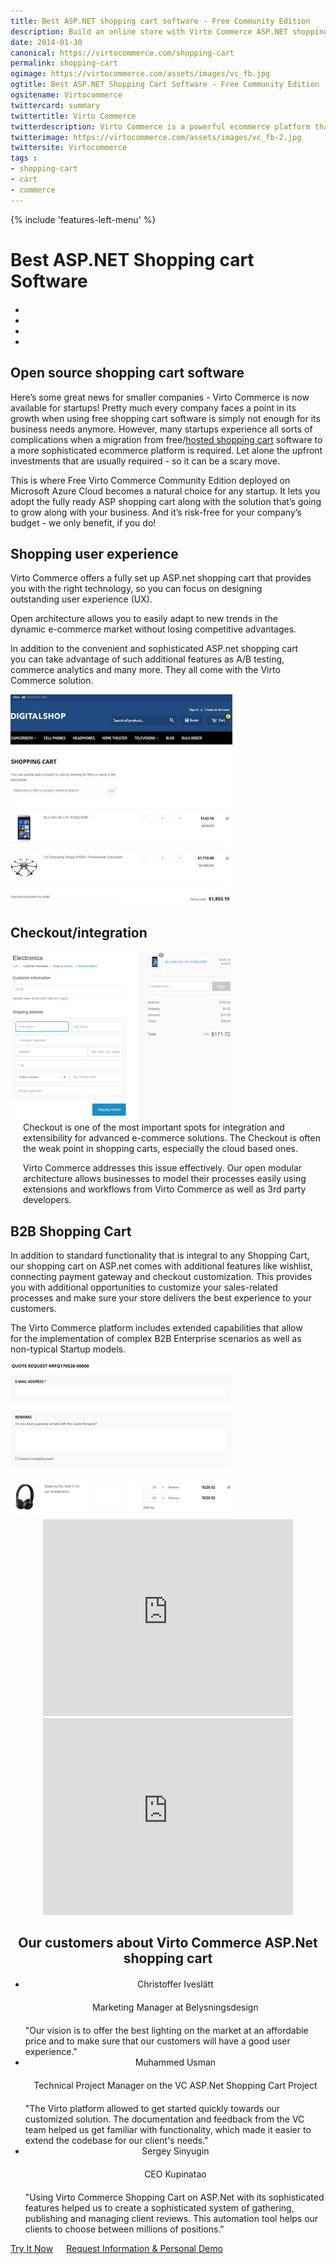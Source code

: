 ```yaml
---
title: Best ASP.NET shopping cart software - Free Community Edition
description: Build an online store with Virto Commerce ASP.NET shopping cart software. Benefit from an open source shopping cart software that has every feature you need.
date: 2014-01-30
canonical: https://virtocommerce.com/shopping-cart
permalink: shopping-cart
ogimage: https://virtocommerce.com/assets/images/vc_fb.jpg
ogtitle: Best ASP.NET Shopping Cart Software - Free Community Edition
ogsitename: Virtocommerce
twittercard: summary
twittertitle: Virto Commerce
twitterdescription: Virto Commerce is a powerful ecommerce platform that includes everything you need to create an online store and sell online. Try it free with Free Community License
twitterimage: https://virtocommerce.com/assets/images/vc_fb-2.jpg
twittersite: Virtocommerce
tags : 
- shopping-cart
- cart
- commerce
---
```

<div class="business-features clearfix __responsive">
	{% include 'features-left-menu' %}
	<div class="business-cnt">
		<div class="head __cart">
			<h1 class="title">Best ASP.NET Shopping cart Software</h1>
		</div>
		<div class="blog b2b-e-commerce">
			<ul class="socials list" style="margin-top: 20px;">
				<li class="list-item fb">
					<a class="list-link" href="https://www.facebook.com/sharer/sharer.php?u={{ '/shopping-cart' | absolute_url }}" target="_blank"><i class="list-ico fa fa-facebook"></i></a>
				</li>
				<li class="list-item plus">
					<a class="list-link" href="https://plus.google.com/share?url={{ '/shopping-cart' | absolute_url }}" target="_blank"><i class="list-ico fa fa-google-plus"></i></a>
				</li>
				<li class="list-item tw">
					<a class="list-link" href="https://twitter.com/intent/tweet?text={{ '/shopping-cart' | absolute_url }}" target="_blank"><i class="list-ico fa fa-twitter"></i></a>
				</li>
				<li class="list-item in">
					<a class="list-link" href="https://www.linkedin.com/shareArticle?mini=true&url={{ '/shopping-cart' | absolute_url }}" target="_blank"><i class="list-ico fa fa-linkedin"></i></a>
				</li>
			</ul>
		</div>
		<h2 class="sub-title">Open source shopping cart software</h2>
		<p class="text">Here’s some great news for smaller companies - Virto Commerce is now available for startups! Pretty much every company faces a point in its growth when using free shopping cart software is simply not enough for its business needs anymore. However, many startups experience all sorts of complications when a migration from free/<a href="{{ '/glossary/hosted-shopping-cart' | absolute_url }}">hosted shopping cart</a> software to a more sophisticated ecommerce platform is required. Let alone the upfront investments that are usually required - so it can be a scary move.</p>
		<p class="text">This is where Free Virto Commerce Community Edition deployed on Microsoft Azure Cloud becomes a natural choice for any startup. It lets you adopt the fully ready ASP shopping cart along with the solution that’s going to grow along with your business. And it’s risk-free for your company’s budget - we only benefit, if you do!</p>
		<h2 class="sub-title">Shopping user experience</h2>
        <div class="col-w">
            <div class="col __col-50 text" style="margin-top: 0; padding-right: 20px;">
                Virto Commerce offers a fully set up ASP.net shopping cart that provides you with the right technology, so you can focus on designing outstanding user experience (UX).
                <p>Open architecture allows you to easily adapt to new trends in the dynamic e-commerce market without losing competitive advantages.</p>
                <p>In addition to the convenient and sophisticated ASP.net shopping cart you can take advantage of such additional features as A/B testing, commerce analytics and many more. They all come with the Virto Commerce solution.</p>
            </div>
            <div class="col __col-50">
                <img alt="Best ASP.NET Shopping Cart Software" src="../assets/images/shopping-cart-scr.jpg" />
            </div>
        </div>
		<h2 class="sub-title">Checkout/integration</h2>
        <div class="col-w">
            <div class="col __col-50">
                <img alt="Best ASP.NET Shopping Cart Software" src="../assets/images/checkout.png" />
            </div>
            <div class="col __col-50 text" style="margin-top: 0; padding-left: 20px;">
                Checkout is one of the most important spots for integration and extensibility for advanced e-commerce solutions. The Checkout is often the weak point in shopping carts, especially the cloud based ones.
                <p>Virto Commerce addresses this issue effectively. Our open modular architecture allows businesses to model their processes easily using extensions and workflows from Virto Commerce as well as 3rd party developers.</p>
            </div>
        </div>
		<h2 class="sub-title">B2B Shopping Cart</h2>
        <div class="col-w">
            <div class="col __col-50 text" style="margin-top: 0; padding-right: 20px;">
                In addition to standard functionality that is integral to any Shopping Cart, our shopping cart on ASP.net comes with additional features like wishlist, connecting payment gateway and checkout customization. This provides you with additional opportunities to customize your sales-related processes and make sure your store delivers the best experience to your customers.
                <p>The Virto Commerce platform includes extended capabilities that allow for the implementation of complex B2B Enterprise scenarios as well as non-typical Startup models.</p>
            </div>
            <div class="col __col-50">
                <img alt="Best ASP.NET Shopping Cart Software" src="../assets/images/qoute-request-scr.jpg" />
            </div>
        </div>
		<div style="text-align: center;">
			<iframe width="400" height="315" src="https://www.youtube.com/embed/QpRG-HOlrbc?ecver=1" frameborder="0" allowfullscreen></iframe>
            <iframe width="400" height="315" src="https://www.youtube.com/embed/22BMH86RQys?ecver=1" frameborder="0" allowfullscreen></iframe>
		</div>
        <div style="text-align: center;">
			<h2 class="sub-title">Our customers about Virto Commerce ASP.Net shopping cart</h2>
		</div>
		<div class="our-offices __responsive" style="margin-top: 20px;">
			<ul class="list">
				<li class="list-item">
					<div class="list-name" style="text-align: center;">Christoffer Iveslätt</div>
					<div class="list-office" style="margin: 20px 0; text-align: center;">Marketing Manager at Belysningsdesign</div>
					<div class="list-descr">"Our vision is to offer the best lighting on the market at an affordable price and to make sure that our customers will have a good user experience."</div>
				</li>
				<li class="list-item">
					<div class="list-name" style="text-align: center;">Muhammed Usman</div>
					<div class="list-office" style="margin: 20px 0; text-align: center;">Technical Project Manager on the VC ASP.Net Shopping Cart Project</div>
					<div class="list-descr">"The Virto platform allowed to get started quickly towards our customized solution. The documentation and feedback from the VC team helped us get familiar with functionality, which made it easier to extend the codebase for our client's needs."</div>
				</li>
				<li class="list-item">
					<div class="list-name" style="text-align: center;">Sergey Sinyugin</div>
					<div class="list-office" style="margin: 20px 0; text-align: center;">CEO Kupinatao</div>
					<div class="list-descr">"Using Virto Commerce Shopping Cart on ASP.Net with its sophisticated features helped us to create a sophisticated system of gathering, publishing and managing client reviews. This automation tool helps our clients to choose between millions of positions."</div>
				</li>
			</ul>
		</div>
		<div class="buttons columns" style="word-spacing: normal;">
			<a class="button fill" href="/try-now">Try It Now</a>
			<a class="button fill" href="/contact-us">Request Information & Personal Demo</a>
		</div>
	</div>
</div>
